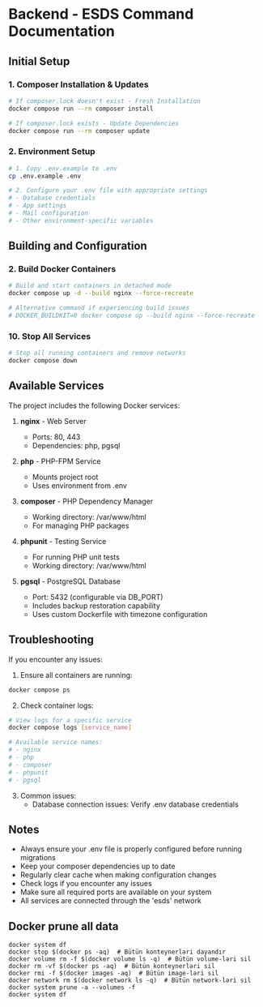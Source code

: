# Backend - ESDS Command Documentation

## Initial Setup

### 1. Composer Installation & Updates

```bash
# If composer.lock doesn't exist - Fresh Installation
docker compose run --rm composer install

# If composer.lock exists - Update Dependencies
docker compose run --rm composer update
```
### 2. Environment Setup
```bash
# 1. Copy .env.example to .env
cp .env.example .env

# 2. Configure your .env file with appropriate settings
# - Database credentials
# - App settings
# - Mail configuration
# - Other environment-specific variables
```

## Building and Configuration

### 2. Build Docker Containers
```bash
# Build and start containers in detached mode
docker compose up -d --build nginx --force-recreate

# Alternative command if experiencing build issues
# DOCKER_BUILDKIT=0 docker compose up --build nginx --force-recreate
```


### 10. Stop All Services
```bash
# Stop all running containers and remove networks
docker compose down
```

## Available Services

The project includes the following Docker services:

1. **nginx** - Web Server
   - Ports: 80, 443
   - Dependencies: php, pgsql

2. **php** - PHP-FPM Service
   - Mounts project root
   - Uses environment from .env

3. **composer** - PHP Dependency Manager
   - Working directory: /var/www/html
   - For managing PHP packages

3. **phpunit** - Testing Service
   - For running PHP unit tests
   - Working directory: /var/www/html

4. **pgsql** - PostgreSQL Database
   - Port: 5432 (configurable via DB_PORT)
   - Includes backup restoration capability
   - Uses custom Dockerfile with timezone configuration

## Troubleshooting

If you encounter any issues:

1. Ensure all containers are running:
```bash
docker compose ps
```

2. Check container logs:
```bash
# View logs for a specific service
docker compose logs [service_name]

# Available service names:
# - nginx
# - php
# - composer
# - phpunit
# - pgsql
```

3. Common issues:
   - Database connection issues: Verify .env database credentials

## Notes

- Always ensure your .env file is properly configured before running migrations
- Keep your composer dependencies up to date
- Regularly clear cache when making configuration changes
- Check logs if you encounter any issues
- Make sure all required ports are available on your system
- All services are connected through the 'esds' network



## Docker prune all data

```shell
docker system df
docker stop $(docker ps -aq)  # Bütün konteynerləri dayandır
docker volume rm -f $(docker volume ls -q)  # Bütün volume-ləri sil
docker rm -vf $(docker ps -aq)  # Bütün konteynerləri sil
docker rmi -f $(docker images -aq)  # Bütün image-ləri sil
docker network rm $(docker network ls -q)  # Bütün network-ləri sil
docker system prune -a --volumes -f
docker system df
```
